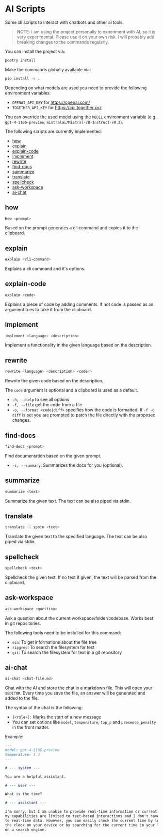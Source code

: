 # AI Scripts

Some cli scripts to interact with chatbots and other ai tools.

> NOTE: I am using the project personally to experiment with AI, so it is very experimental.
> Please use it on your own risk. I will probably add breaking changes to the commands regularly.

You can install the project via:

```sh
poetry install
```

Make the commands globally available via:

```sh
pip install -e .
```

Depending on what models are used you need to provide the following environment variables:

- `OPENAI_API_KEY` for <https://openai.com/>
- `TOGETHER_API_KEY` for <https://api.together.xyz>

You can override the used model using the `MODEL` environment variable (e.g. `gpt-4-1106-preview`, `mistralai/Mistral-7B-Instruct-v0.2`).

The following scripts are currently implemented:

- [how](#how)
- [explain](#explain)
- [explain-code](#explain-code)
- [implement](#implement)
- [rewrite](#rewrite)
- [find-docs](#find-docs)
- [summarize](#summarize)
- [translate](#translate)
- [spellcheck](#spellcheck)
- [ask-workspace](#ask-workspace)
- [ai-chat](#ai-chat)

## how

```sh
how <prompt>
```

Based on the prompt generates a cli command and copies it to the clipboard.

## explain

```sh
explain <cli-command>
```

Explains a cli command and it's options.

## explain-code

```sh
explain <code>
```

Explains a piece of code by adding comments. If not code is passed as an argument tries to take it from the clipboard.

## implement

```sh
implement <language> <description>
```

Implement a functionality in the given language based on the description.

## rewrite

```sh
rewrite <language> <description> <code?>
```

Rewrite the given code based on the description.

The `code` argument is optional and a clipboard is used as a default.

- `-h, --help` to see all options
- `-f, --file` get the code from a file
- `-o, --format <code|diff>` specifies how the code is formatted.
  If `-f -o diff` is set you are prompted to patch the file directly with the proposed changes.

## find-docs

```sh
find-docs <prompt>
```

Find documentation based on the given prompt.

- `-s, --summary`: Summarizes the docs for you (optional).

## summarize

```sh
summarize <text>
```

Summarize the given text. The text can be also piped via stdin.

## translate

```sh
translate -l spain <text>
```

Translate the given text to the specified language. The text can be also piped via stdin.

## spellcheck

```sh
spellcheck <text>
```

Spellcheck the given text. If no text if given, the text will be parsed from the clipboard.

## ask-workspace

```sh
ask-workspace <question>
```

Ask a question about the current workspace/folder/codebase. Works best in git repositories.

The following tools need to be installed for this command:

- `eza`: To get informations about the file tree
- `ripgrep`: To search the filesystem for text
- `git`: To search the filesystem for text in a git repository

## ai-chat

```sh
ai-chat <chat-file.md>
```

Chat with the AI and store the chat in a markdown file.
This will open your `$EDITOR`. Every time you save the file, an answer will be generated and added to the file.

The syntax of the chat is the following:

- `[<role>]:` Marks the start of a new message
- You can set options like `model`, `temperature`, `top_p` and `presence_penalty` in the front matter.

Example:

```md
---
model: gpt-4-1106-preview
temperature: 1.3
---

# --- system ---

You are a helpful assistant.

# --- user ---

What is the time?

# --- assistant ---

I'm sorry, but I am unable to provide real-time information or current time as
my capabilities are limited to text-based interactions and I don't have access
to real-time data. However, you can easily check the current time by looking at
the clock on your device or by searching for the current time in your location
on a search engine.
```

